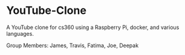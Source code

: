 # YouTube-Clone
A YouTube clone for cs360 using a Raspberry Pi, docker, and various languages.

Group Members: James, Travis, Fatima, Joe, Deepak
